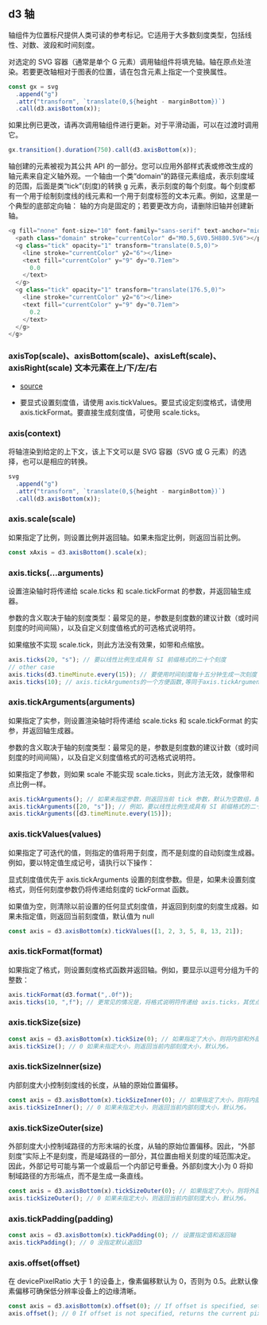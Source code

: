 ## d3 轴

轴组件为位置标尺提供人类可读的参考标记。它适用于大多数刻度类型，包括线性、对数、波段和时间刻度。

对选定的 SVG 容器（通常是单个 G 元素）调用轴组件将填充轴。轴在原点处渲染。若要更改轴相对于图表的位置，请在包含元素上指定一个变换属性。

```js
const gx = svg
  .append("g")
  .attr("transform", `translate(0,${height - marginBottom})`)
  .call(d3.axisBottom(x));
```

如果比例已更改，请再次调用轴组件进行更新。对于平滑动画，可以在过渡时调用它。

```js
gx.transition().duration(750).call(d3.axisBottom(x));
```

轴创建的元素被视为其公共 API 的一部分。您可以应用外部样式表或修改生成的轴元素来自定义轴外观。一个轴由一个类“domain”的路径元素组成，表示刻度域的范围，后面是类“tick”(刻度)的转换 g 元素，表示刻度的每个刻度。每个刻度都有一个用于绘制刻度线的线元素和一个用于刻度标签的文本元素。例如，这里是一个典型的底部定向轴：
轴的方向是固定的；若要更改方向，请删除旧轴并创建新轴。

```js
<g fill="none" font-size="10" font-family="sans-serif" text-anchor="middle">
  <path class="domain" stroke="currentColor" d="M0.5,6V0.5H880.5V6"></path>
  <g class="tick" opacity="1" transform="translate(0.5,0)">
    <line stroke="currentColor" y2="6"></line>
    <text fill="currentColor" y="9" dy="0.71em">
      0.0
    </text>
  </g>
  <g class="tick" opacity="1" transform="translate(176.5,0)">
    <line stroke="currentColor" y2="6"></line>
    <text fill="currentColor" y="9" dy="0.71em">
      0.2
    </text>
  </g>
</g>
```

### axisTop(scale)、axisBottom(scale)、axisLeft(scale)、axisRight(scale) 文本元素在上/下/左/右

- [source](https://github.com/d3/d3-axis/blob/main/src/axis.js)

- 要显式设置刻度值，请使用 axis.tickValues。要显式设定刻度格式，请使用 axis.tickFormat。要直接生成刻度值，可使用 scale.ticks。

### axis(context)

将轴渲染到给定的上下文，该上下文可以是 SVG 容器（SVG 或 G 元素）的选择，也可以是相应的转换。

```js
svg
  .append("g")
  .attr("transform", `translate(0,${height - marginBottom})`)
  .call(d3.axisBottom(x));
```

### axis.scale(scale)

如果指定了比例，则设置比例并返回轴。如果未指定比例，则返回当前比例。

```js
const xAxis = d3.axisBottom().scale(x);
```

### axis.ticks(...arguments)

设置渲染轴时将传递给 scale.ticks 和 scale.tickFormat 的参数，并返回轴生成器。

参数的含义取决于轴的刻度类型：最常见的是，参数是刻度数的建议计数（或时间刻度的时间间隔），以及自定义刻度值格式的可选格式说明符。

如果缩放不实现 scale.tick，则此方法没有效果，如带和点缩放。

```js
axis.ticks(20, "s"); // 要以线性比例生成具有 SI 前缀格式的二十个刻度
// other case
axis.ticks(d3.timeMinute.every(15)); // 要使用时间刻度每十五分钟生成一次刻度
axis.ticks(10); // axis.tickArguments的一个方便函数,等同于axis.tickArguments([10]);
```

### axis.tickArguments(arguments)

如果指定了实参，则设置渲染轴时将传递给 scale.ticks 和 scale.tickFormat 的实参，并返回轴生成器。

参数的含义取决于轴的刻度类型：最常见的是，参数是刻度数的建议计数（或时间刻度的时间间隔），以及自定义刻度值格式的可选格式说明符。

如果指定了参数，则如果 scale 不能实现 scale.ticks，则此方法无效，就像带和点比例一样。

```js
axis.tickArguments(); // 如果未指定参数，则返回当前 tick 参数，默认为空数组，即return []
axis.tickArguments([20, "s"]); // 例如，要以线性比例生成具有 SI 前缀格式的二十个刻度
axis.tickArguments([d3.timeMinute.every(15)]);
```

### axis.tickValues(values)

如果指定了可迭代的值，则指定的值将用于刻度，而不是刻度的自动刻度生成器。例如，要以特定值生成记号，请执行以下操作：

显式刻度值优先于 axis.tickArguments 设置的刻度参数。但是，如果未设置刻度格式，则任何刻度参数仍将传递给刻度的 tickFormat 函数。

如果值为空，则清除以前设置的任何显式刻度值，并返回到刻度的刻度生成器。如果未指定值，则返回当前刻度值，默认值为 null

```js
const axis = d3.axisBottom(x).tickValues([1, 2, 3, 5, 8, 13, 21]);
```

### axis.tickFormat(format)

如果指定了格式，则设置刻度格式函数并返回轴。例如，要显示以逗号分组为千的整数：

```js
axis.tickFormat(d3.format(",.0f"));
axis.ticks(10, ",f"); // 更常见的情况是，将格式说明符传递给 axis.ticks，其优点是根据刻度间隔自动设置格式精度
```

### axis.tickSize(size)

```js
const axis = d3.axisBottom(x).tickSize(0); // 如果指定了大小，则将内部和外部刻度大小设置为指定值并返回轴。
axis.tickSize(); // 0 如果未指定大小，则返回当前内部刻度大小，默认为6。
```

### axis.tickSizeInner(size)

内部刻度大小控制刻度线的长度，从轴的原始位置偏移。

```js
const axis = d3.axisBottom(x).tickSizeInner(0); // 如果指定了大小，则将内部刻度大小设置为指定值并返回轴。
axis.tickSizeInner(); // 0 如果未指定大小，则返回当前内部刻度大小，默认为6。
```

### axis.tickSizeOuter(size)

外部刻度大小控制域路径的方形末端的长度，从轴的原始位置偏移。因此，“外部刻度”实际上不是刻度，而是域路径的一部分，其位置由相关刻度的域范围决定。因此，外部记号可能与第一个或最后一个内部记号重叠。外部刻度大小为 0 将抑制域路径的方形端点，而不是生成一条直线。

```js
const axis = d3.axisBottom(x).tickSizeOuter(0); // 如果指定了大小，则将外部刻度大小设置为指定值并返回轴。
axis.tickSizeOuter(); // 0 如果未指定大小，则返回当前内部刻度大小，默认为6。
```

### axis.tickPadding(padding)

```js
const axis = d3.axisBottom(x).tickPadding(0); // 设置指定值和返回轴
axis.tickPadding(); // 0 没指定默认返回3
```

### axis.offset(offset)

在 devicePixelRatio 大于 1 的设备上，像素偏移默认为 0，否则为 0.5。此默认像素偏移可确保低分辨率设备上的边缘清晰。

```js
const axis = d3.axisBottom(x).offset(0); // If offset is specified, sets the pixel offset to the specified value in pixels and returns the axis.
axis.offset(); // 0 If offset is not specified, returns the current pixel offset.
```

